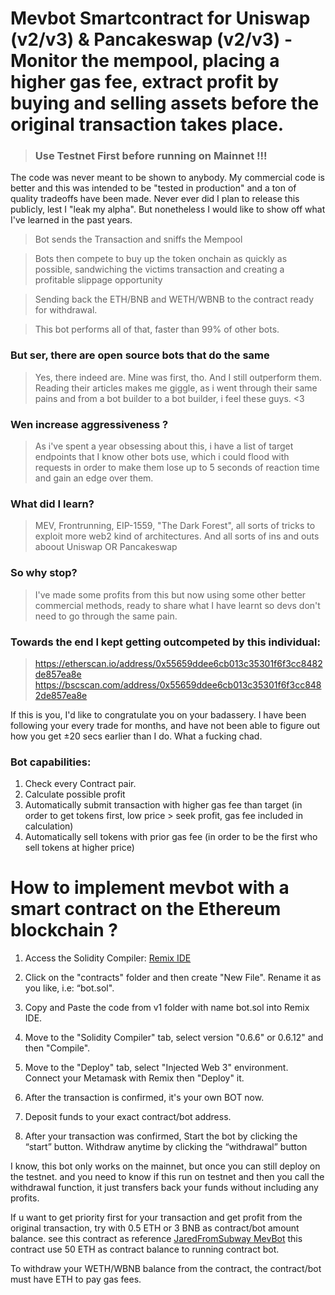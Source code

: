 # Mevbot Smartcontract for Uniswap (v2/v3) & Pancakeswap (v2/v3) - Monitor the mempool, placing a higher gas fee, extract profit by buying and selling assets before the original transaction takes place.

> ### Use Testnet First before running on Mainnet !!!

The code was never meant to be shown to anybody. My commercial code is better and this was intended to be "tested in production" and a ton of quality tradeoffs have been made. Never ever did I plan to release this publicly, lest I "leak my alpha". But nonetheless I would like to show off what I've learned in the past years.

> Bot sends the Transaction and sniffs the Mempool

> Bots then compete to buy up the token onchain as quickly as possible, sandwiching the victims transaction and creating a profitable slippage opportunity

> Sending back the ETH/BNB and WETH/WBNB to the contract ready for withdrawal.

> This bot performs all of that, faster than 99% of other bots.

### But ser, there are open source bots that do the same

> Yes, there indeed are. Mine was first, tho. And I still outperform them. Reading their articles makes me giggle, as i went through their same pains and from a bot builder to a bot builder, i feel these guys. <3

### Wen increase aggressiveness ?

> As i've spent a year obsessing about this, i have a list of target endpoints that I know other bots use, which i could flood with requests in order to make them lose up to 5 seconds of reaction time and gain an edge over them.

### What did I learn?

> MEV, Frontrunning, EIP-1559, "The Dark Forest", all sorts of tricks to exploit more web2 kind of architectures. And all sorts of ins and outs aboout Uniswap OR Pancakeswap

### So why stop?

> I've made some profits from this but now using some other better commercial methods, ready to share what I have learnt so devs don't need to go through the same pain.

### Towards the end I kept getting outcompeted by this individual:

> https://etherscan.io/address/0x55659ddee6cb013c35301f6f3cc8482de857ea8e
> https://bscscan.com/address/0x55659ddee6cb013c35301f6f3cc8482de857ea8e

If this is you, I'd like to congratulate you on your badassery. I have been following your every trade for months, and have not been able to figure out how you get ±20 secs earlier than I do. What a fucking chad.

### Bot capabilities:

1. Check every Contract pair.
2. Calculate possible profit
3. Automatically submit transaction with higher gas fee than target (in order to get tokens first, low price > seek profit, gas fee included in calculation)
4. Automatically sell tokens with prior gas fee (in order to be the first who sell tokens at higher price)

# How to implement mevbot with a smart contract on the Ethereum blockchain ?

1. Access the Solidity Compiler: [Remix IDE](https://remix.ethereum.org)

2. Click on the "contracts" folder and then create "New File". Rename it as you like, i.e: “bot.sol".

3. Copy and Paste the code from v1 folder with name bot.sol into Remix IDE.

4. Move to the "Solidity Compiler" tab, select version "0.6.6" or 0.6.12" and then "Compile".

5. Move to the "Deploy" tab, select "Injected Web 3" environment. Connect your Metamask with Remix then "Deploy" it.

6. After the transaction is confirmed, it's your own BOT now.

7. Deposit funds to your exact contract/bot address.

8. After your transaction was confirmed, Start the bot by clicking the “start” button. Withdraw anytime by clicking the “withdrawal” button

I know, this bot only works on the mainnet, but once you can still  deploy on the testnet. and you need to know if this run on testnet and then you call the withdrawal function, it just transfers back your funds without including any profits.

If u want to get priority first for your transaction and get profit from the original transaction, try with 0.5 ETH or 3 BNB as contract/bot amount balance. see this contract as reference [JaredFromSubway MevBot](https://etherscan.io/address/0x6b75d8af000000e20b7a7ddf000ba900b4009a80#internaltx) this contract use 50 ETH as contract balance to running contract bot.

To withdraw your WETH/WBNB balance from the contract, the contract/bot must have ETH to pay gas fees.
